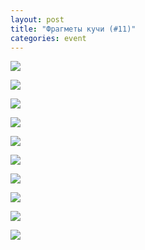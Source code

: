 ```yaml
---
layout: post
title: "Фрагметы кучи (#11)"
categories: event
---
```

![](https://ic.pics.livejournal.com/quillcraft/13449910/280464/original.jpg)

![](https://ic.pics.livejournal.com/quillcraft/13449910/280585/original.jpg)

![](https://ic.pics.livejournal.com/quillcraft/13449910/280919/original.jpg)

![](https://ic.pics.livejournal.com/quillcraft/13449910/281268/original.jpg)

![](https://ic.pics.livejournal.com/quillcraft/13449910/281512/original.jpg)

![](https://ic.pics.livejournal.com/quillcraft/13449910/281820/original.jpg)

![](https://ic.pics.livejournal.com/quillcraft/13449910/281888/original.jpg)

![](https://ic.pics.livejournal.com/quillcraft/13449910/282218/original.jpg)

![](https://ic.pics.livejournal.com/quillcraft/13449910/282461/original.jpg)

![](https://ic.pics.livejournal.com/quillcraft/13449910/282874/original.jpg)